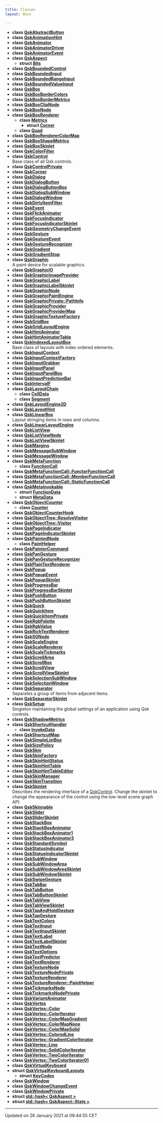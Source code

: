 ```yaml
---
title: Classes
layout: docs

---
```






* **class [QskAbstractButton](/docs/classes/class_qsk_abstract_button/)** 
* **class [QskAnimationHint](/docs/classes/class_qsk_animation_hint/)** 
* **class [QskAnimator](/docs/classes/class_qsk_animator/)** 
* **class [QskAnimatorDriver](/docs/classes/class_qsk_animator_driver/)** 
* **class [QskAnimatorEvent](/docs/classes/class_qsk_animator_event/)** 
* **class [QskAspect](/docs/classes/class_qsk_aspect/)** 
    * **struct [Bits](/docs/classes/struct_qsk_aspect_1_1_bits/)** 
* **class [QskBoundedControl](/docs/classes/class_qsk_bounded_control/)** 
* **class [QskBoundedInput](/docs/classes/class_qsk_bounded_input/)** 
* **class [QskBoundedRangeInput](/docs/classes/class_qsk_bounded_range_input/)** 
* **class [QskBoundedValueInput](/docs/classes/class_qsk_bounded_value_input/)** 
* **class [QskBox](/docs/classes/class_qsk_box/)** 
* **class [QskBoxBorderColors](/docs/classes/class_qsk_box_border_colors/)** 
* **class [QskBoxBorderMetrics](/docs/classes/class_qsk_box_border_metrics/)** 
* **class [QskBoxClipNode](/docs/classes/class_qsk_box_clip_node/)** 
* **class [QskBoxNode](/docs/classes/class_qsk_box_node/)** 
* **class [QskBoxRenderer](/docs/classes/class_qsk_box_renderer/)** 
    * **class [Metrics](/docs/classes/class_qsk_box_renderer_1_1_metrics/)** 
        * **struct [Corner](/docs/classes/struct_qsk_box_renderer_1_1_metrics_1_1_corner/)** 
    * **class [Quad](/docs/classes/class_qsk_box_renderer_1_1_quad/)** 
* **class [QskBoxRendererColorMap](/docs/classes/class_qsk_box_renderer_color_map/)** 
* **class [QskBoxShapeMetrics](/docs/classes/class_qsk_box_shape_metrics/)** 
* **class [QskBoxSkinlet](/docs/classes/class_qsk_box_skinlet/)** 
* **class [QskColorFilter](/docs/classes/class_qsk_color_filter/)** 
* **class [QskControl](/docs/classes/class_qsk_control/)** <br>Base class of all Qsk controls. 
* **class [QskControlPrivate](/docs/classes/class_qsk_control_private/)** 
* **class [QskCorner](/docs/classes/class_qsk_corner/)** 
* **class [QskDialog](/docs/classes/class_qsk_dialog/)** 
* **class [QskDialogButton](/docs/classes/class_qsk_dialog_button/)** 
* **class [QskDialogButtonBox](/docs/classes/class_qsk_dialog_button_box/)** 
* **class [QskDialogSubWindow](/docs/classes/class_qsk_dialog_sub_window/)** 
* **class [QskDialogWindow](/docs/classes/class_qsk_dialog_window/)** 
* **class [QskDirtyItemFilter](/docs/classes/class_qsk_dirty_item_filter/)** 
* **class [QskEvent](/docs/classes/class_qsk_event/)** 
* **class [QskFlickAnimator](/docs/classes/class_qsk_flick_animator/)** 
* **class [QskFocusIndicator](/docs/classes/class_qsk_focus_indicator/)** 
* **class [QskFocusIndicatorSkinlet](/docs/classes/class_qsk_focus_indicator_skinlet/)** 
* **class [QskGeometryChangeEvent](/docs/classes/class_qsk_geometry_change_event/)** 
* **class [QskGesture](/docs/classes/class_qsk_gesture/)** 
* **class [QskGestureEvent](/docs/classes/class_qsk_gesture_event/)** 
* **class [QskGestureRecognizer](/docs/classes/class_qsk_gesture_recognizer/)** 
* **class [QskGradient](/docs/classes/class_qsk_gradient/)** 
* **class [QskGradientStop](/docs/classes/class_qsk_gradient_stop/)** 
* **class [QskGraphic](/docs/classes/class_qsk_graphic/)** <br>A paint device for scalable graphics. 
* **class [QskGraphicIO](/docs/classes/class_qsk_graphic_i_o/)** 
* **class [QskGraphicImageProvider](/docs/classes/class_qsk_graphic_image_provider/)** 
* **class [QskGraphicLabel](/docs/classes/class_qsk_graphic_label/)** 
* **class [QskGraphicLabelSkinlet](/docs/classes/class_qsk_graphic_label_skinlet/)** 
* **class [QskGraphicNode](/docs/classes/class_qsk_graphic_node/)** 
* **class [QskGraphicPaintEngine](/docs/classes/class_qsk_graphic_paint_engine/)** 
* **class [QskGraphicPrivate::PathInfo](/docs/classes/class_qsk_graphic_private_1_1_path_info/)** 
* **class [QskGraphicProvider](/docs/classes/class_qsk_graphic_provider/)** 
* **class [QskGraphicProviderMap](/docs/classes/class_qsk_graphic_provider_map/)** 
* **class [QskGraphicTextureFactory](/docs/classes/class_qsk_graphic_texture_factory/)** 
* **class [QskGridBox](/docs/classes/class_qsk_grid_box/)** 
* **class [QskGridLayoutEngine](/docs/classes/class_qsk_grid_layout_engine/)** 
* **class [QskHintAnimator](/docs/classes/class_qsk_hint_animator/)** 
* **class [QskHintAnimatorTable](/docs/classes/class_qsk_hint_animator_table/)** 
* **class [QskIndexedLayoutBox](/docs/classes/class_qsk_indexed_layout_box/)** <br>Base class of layouts with index ordered elements. 
* **class [QskInputContext](/docs/classes/class_qsk_input_context/)** 
* **class [QskInputContextFactory](/docs/classes/class_qsk_input_context_factory/)** 
* **class [QskInputGrabber](/docs/classes/class_qsk_input_grabber/)** 
* **class [QskInputPanel](/docs/classes/class_qsk_input_panel/)** 
* **class [QskInputPanelBox](/docs/classes/class_qsk_input_panel_box/)** 
* **class [QskInputPredictionBar](/docs/classes/class_qsk_input_prediction_bar/)** 
* **class [QskIntervalF](/docs/classes/class_qsk_interval_f/)** 
* **class [QskLayoutChain](/docs/classes/class_qsk_layout_chain/)** 
    * **class [CellData](/docs/classes/class_qsk_layout_chain_1_1_cell_data/)** 
    * **class [Segment](/docs/classes/class_qsk_layout_chain_1_1_segment/)** 
* **class [QskLayoutEngine2D](/docs/classes/class_qsk_layout_engine2_d/)** 
* **class [QskLayoutHint](/docs/classes/class_qsk_layout_hint/)** 
* **class [QskLinearBox](/docs/classes/class_qsk_linear_box/)** <br>Layout stringing items in rows and columns. 
* **class [QskLinearLayoutEngine](/docs/classes/class_qsk_linear_layout_engine/)** 
* **class [QskListView](/docs/classes/class_qsk_list_view/)** 
* **class [QskListViewNode](/docs/classes/class_qsk_list_view_node/)** 
* **class [QskListViewSkinlet](/docs/classes/class_qsk_list_view_skinlet/)** 
* **class [QskMargins](/docs/classes/class_qsk_margins/)** 
* **class [QskMessageSubWindow](/docs/classes/class_qsk_message_sub_window/)** 
* **class [QskMessageWindow](/docs/classes/class_qsk_message_window/)** 
* **class [QskMetaFunction](/docs/classes/class_qsk_meta_function/)** 
    * **class [FunctionCall](/docs/classes/class_qsk_meta_function_1_1_function_call/)** 
* **class [QskMetaFunctionCall::FunctorFunctionCall](/docs/classes/class_qsk_meta_function_call_1_1_functor_function_call/)** 
* **class [QskMetaFunctionCall::MemberFunctionCall](/docs/classes/class_qsk_meta_function_call_1_1_member_function_call/)** 
* **class [QskMetaFunctionCall::StaticFunctionCall](/docs/classes/class_qsk_meta_function_call_1_1_static_function_call/)** 
* **class [QskMetaInvokable](/docs/classes/class_qsk_meta_invokable/)** 
    * **struct [FunctionData](/docs/classes/struct_qsk_meta_invokable_1_1_function_data/)** 
    * **struct [MetaData](/docs/classes/struct_qsk_meta_invokable_1_1_meta_data/)** 
* **class [QskObjectCounter](/docs/classes/class_qsk_object_counter/)** 
    * **class [Counter](/docs/classes/class_qsk_object_counter_1_1_counter/)** 
* **class [QskObjectCounterHook](/docs/classes/class_qsk_object_counter_hook/)** 
* **class [QskObjectTree::ResolveVisitor](/docs/classes/class_qsk_object_tree_1_1_resolve_visitor/)** 
* **class [QskObjectTree::Visitor](/docs/classes/class_qsk_object_tree_1_1_visitor/)** 
* **class [QskPageIndicator](/docs/classes/class_qsk_page_indicator/)** 
* **class [QskPageIndicatorSkinlet](/docs/classes/class_qsk_page_indicator_skinlet/)** 
* **class [QskPaintedNode](/docs/classes/class_qsk_painted_node/)** 
    * **class [PaintHelper](/docs/classes/class_qsk_painted_node_1_1_paint_helper/)** 
* **class [QskPainterCommand](/docs/classes/class_qsk_painter_command/)** 
* **class [QskPanGesture](/docs/classes/class_qsk_pan_gesture/)** 
* **class [QskPanGestureRecognizer](/docs/classes/class_qsk_pan_gesture_recognizer/)** 
* **class [QskPlainTextRenderer](/docs/classes/class_qsk_plain_text_renderer/)** 
* **class [QskPopup](/docs/classes/class_qsk_popup/)** 
* **class [QskPopupEvent](/docs/classes/class_qsk_popup_event/)** 
* **class [QskPopupSkinlet](/docs/classes/class_qsk_popup_skinlet/)** 
* **class [QskProgressBar](/docs/classes/class_qsk_progress_bar/)** 
* **class [QskProgressBarSkinlet](/docs/classes/class_qsk_progress_bar_skinlet/)** 
* **class [QskPushButton](/docs/classes/class_qsk_push_button/)** 
* **class [QskPushButtonSkinlet](/docs/classes/class_qsk_push_button_skinlet/)** 
* **class [QskQuick](/docs/classes/class_qsk_quick/)** 
* **class [QskQuickItem](/docs/classes/class_qsk_quick_item/)** 
* **class [QskQuickItemPrivate](/docs/classes/class_qsk_quick_item_private/)** 
* **class [QskRgbPalette](/docs/classes/class_qsk_rgb_palette/)** 
* **class [QskRgbValue](/docs/classes/class_qsk_rgb_value/)** 
* **class [QskRichTextRenderer](/docs/classes/class_qsk_rich_text_renderer/)** 
* **class [QskSGNode](/docs/classes/class_qsk_s_g_node/)** 
* **class [QskScaleEngine](/docs/classes/class_qsk_scale_engine/)** 
* **class [QskScaleRenderer](/docs/classes/class_qsk_scale_renderer/)** 
* **class [QskScaleTickmarks](/docs/classes/class_qsk_scale_tickmarks/)** 
* **class [QskScrollArea](/docs/classes/class_qsk_scroll_area/)** 
* **class [QskScrollBox](/docs/classes/class_qsk_scroll_box/)** 
* **class [QskScrollView](/docs/classes/class_qsk_scroll_view/)** 
* **class [QskScrollViewSkinlet](/docs/classes/class_qsk_scroll_view_skinlet/)** 
* **class [QskSelectionSubWindow](/docs/classes/class_qsk_selection_sub_window/)** 
* **class [QskSelectionWindow](/docs/classes/class_qsk_selection_window/)** 
* **class [QskSeparator](/docs/classes/class_qsk_separator/)** <br>Separates a group of items from adjacent items. 
* **class [QskSeparatorSkinlet](/docs/classes/class_qsk_separator_skinlet/)** 
* **class [QskSetup](/docs/classes/class_qsk_setup/)** <br>Singleton maintaining the global settings of an application using Qsk controls. 
* **class [QskShadowMetrics](/docs/classes/class_qsk_shadow_metrics/)** 
* **class [QskShortcutHandler](/docs/classes/class_qsk_shortcut_handler/)** 
    * **class [InvokeData](/docs/classes/class_qsk_shortcut_handler_1_1_invoke_data/)** 
* **class [QskShortcutMap](/docs/classes/class_qsk_shortcut_map/)** 
* **class [QskSimpleListBox](/docs/classes/class_qsk_simple_list_box/)** 
* **class [QskSizePolicy](/docs/classes/class_qsk_size_policy/)** 
* **class [QskSkin](/docs/classes/class_qsk_skin/)** 
* **class [QskSkinFactory](/docs/classes/class_qsk_skin_factory/)** 
* **class [QskSkinHintStatus](/docs/classes/class_qsk_skin_hint_status/)** 
* **class [QskSkinHintTable](/docs/classes/class_qsk_skin_hint_table/)** 
* **class [QskSkinHintTableEditor](/docs/classes/class_qsk_skin_hint_table_editor/)** 
* **class [QskSkinManager](/docs/classes/class_qsk_skin_manager/)** 
* **class [QskSkinTransition](/docs/classes/class_qsk_skin_transition/)** 
* **class [QskSkinlet](/docs/classes/class_qsk_skinlet/)** <br>Describes the rendering interface of a [QskControl](). Change the skinlet to change the appearance of the control using the low-level scene graph API. 
* **class [QskSkinnable](/docs/classes/class_qsk_skinnable/)** 
* **class [QskSlider](/docs/classes/class_qsk_slider/)** 
* **class [QskSliderSkinlet](/docs/classes/class_qsk_slider_skinlet/)** 
* **class [QskStackBox](/docs/classes/class_qsk_stack_box/)** 
* **class [QskStackBoxAnimator](/docs/classes/class_qsk_stack_box_animator/)** 
* **class [QskStackBoxAnimator1](/docs/classes/class_qsk_stack_box_animator1/)** 
* **class [QskStackBoxAnimator3](/docs/classes/class_qsk_stack_box_animator3/)** 
* **class [QskStandardSymbol](/docs/classes/class_qsk_standard_symbol/)** 
* **class [QskStatusIndicator](/docs/classes/class_qsk_status_indicator/)** 
* **class [QskStatusIndicatorSkinlet](/docs/classes/class_qsk_status_indicator_skinlet/)** 
* **class [QskSubWindow](/docs/classes/class_qsk_sub_window/)** 
* **class [QskSubWindowArea](/docs/classes/class_qsk_sub_window_area/)** 
* **class [QskSubWindowAreaSkinlet](/docs/classes/class_qsk_sub_window_area_skinlet/)** 
* **class [QskSubWindowSkinlet](/docs/classes/class_qsk_sub_window_skinlet/)** 
* **class [QskSwipeGesture](/docs/classes/class_qsk_swipe_gesture/)** 
* **class [QskTabBar](/docs/classes/class_qsk_tab_bar/)** 
* **class [QskTabButton](/docs/classes/class_qsk_tab_button/)** 
* **class [QskTabButtonSkinlet](/docs/classes/class_qsk_tab_button_skinlet/)** 
* **class [QskTabView](/docs/classes/class_qsk_tab_view/)** 
* **class [QskTabViewSkinlet](/docs/classes/class_qsk_tab_view_skinlet/)** 
* **class [QskTapAndHoldGesture](/docs/classes/class_qsk_tap_and_hold_gesture/)** 
* **class [QskTapGesture](/docs/classes/class_qsk_tap_gesture/)** 
* **class [QskTextColors](/docs/classes/class_qsk_text_colors/)** 
* **class [QskTextInput](/docs/classes/class_qsk_text_input/)** 
* **class [QskTextInputSkinlet](/docs/classes/class_qsk_text_input_skinlet/)** 
* **class [QskTextLabel](/docs/classes/class_qsk_text_label/)** 
* **class [QskTextLabelSkinlet](/docs/classes/class_qsk_text_label_skinlet/)** 
* **class [QskTextNode](/docs/classes/class_qsk_text_node/)** 
* **class [QskTextOptions](/docs/classes/class_qsk_text_options/)** 
* **class [QskTextPredictor](/docs/classes/class_qsk_text_predictor/)** 
* **class [QskTextRenderer](/docs/classes/class_qsk_text_renderer/)** 
* **class [QskTextureNode](/docs/classes/class_qsk_texture_node/)** 
* **class [QskTextureNodePrivate](/docs/classes/class_qsk_texture_node_private/)** 
* **class [QskTextureRenderer](/docs/classes/class_qsk_texture_renderer/)** 
* **class [QskTextureRenderer::PaintHelper](/docs/classes/class_qsk_texture_renderer_1_1_paint_helper/)** 
* **class [QskTickmarksNode](/docs/classes/class_qsk_tickmarks_node/)** 
* **class [QskTickmarksNodePrivate](/docs/classes/class_qsk_tickmarks_node_private/)** 
* **class [QskVariantAnimator](/docs/classes/class_qsk_variant_animator/)** 
* **class [QskVertex](/docs/classes/class_qsk_vertex/)** 
* **class [QskVertex::Color](/docs/classes/class_qsk_vertex_1_1_color/)** 
* **class [QskVertex::ColorIterator](/docs/classes/class_qsk_vertex_1_1_color_iterator/)** 
* **class [QskVertex::ColorMapGradient](/docs/classes/class_qsk_vertex_1_1_color_map_gradient/)** 
* **class [QskVertex::ColorMapNone](/docs/classes/class_qsk_vertex_1_1_color_map_none/)** 
* **class [QskVertex::ColorMapSolid](/docs/classes/class_qsk_vertex_1_1_color_map_solid/)** 
* **class [QskVertex::ColoredLine](/docs/classes/class_qsk_vertex_1_1_colored_line/)** 
* **class [QskVertex::GradientColorIterator](/docs/classes/class_qsk_vertex_1_1_gradient_color_iterator/)** 
* **class [QskVertex::Line](/docs/classes/class_qsk_vertex_1_1_line/)** 
* **class [QskVertex::SolidColorIterator](/docs/classes/class_qsk_vertex_1_1_solid_color_iterator/)** 
* **class [QskVertex::TwoColorIterator](/docs/classes/class_qsk_vertex_1_1_two_color_iterator/)** 
* **class [QskVertex::TwoColorIterator01](/docs/classes/class_qsk_vertex_1_1_two_color_iterator01/)** 
* **class [QskVirtualKeyboard](/docs/classes/class_qsk_virtual_keyboard/)** 
* **struct [QskVirtualKeyboardLayouts](/docs/classes/struct_qsk_virtual_keyboard_layouts/)** 
    * **struct [KeyCodes](/docs/classes/struct_qsk_virtual_keyboard_layouts_1_1_key_codes/)** 
* **class [QskWindow](/docs/classes/class_qsk_window/)** 
* **class [QskWindowChangeEvent](/docs/classes/class_qsk_window_change_event/)** 
* **class [QskWindowPrivate](/docs/classes/class_qsk_window_private/)** 
* **struct [std::hash< QskAspect >](/docs/classes/structstd_1_1hash_3_01_qsk_aspect_01_4/)** 
* **struct [std::hash< QskAspect::State >](/docs/classes/structstd_1_1hash_3_01_qsk_aspect_1_1_state_01_4/)** 



-------------------------------

Updated on 26 January 2021 at 09:44:55 CET

